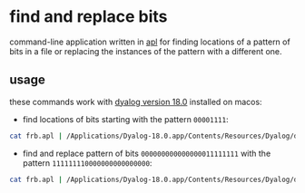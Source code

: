 # find and replace bits

command-line application written in
[apl](https://en.wikipedia.org/wiki/APL_(programming_language)) for finding
locations of a pattern of bits in a file or replacing the instances of the
pattern with a different one.

## usage

these commands work with
[dyalog version 18.0](https://www.dyalog.com/dyalog/dyalog-versions/180.htm)
installed on macos:

* find locations of bits starting with the pattern `00001111`:

```sh
cat frb.apl | /Applications/Dyalog-18.0.app/Contents/Resources/Dyalog/dyalog f input_file.bin 00001111
```

* find and replace pattern of bits `000000000000000011111111` with the pattern
  `111111110000000000000000`:

```sh
cat frb.apl | /Applications/Dyalog-18.0.app/Contents/Resources/Dyalog/dyalog fr input_image.bmp 000000000000000011111111 111111110000000000000000 output_image.bmp
```
